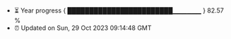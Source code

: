 - ⏳ Year progress { ████████████████████████▁▁▁▁▁▁ } 82.57 %
- ⏰ Updated on Sun, 29 Oct 2023 09:14:48 GMT

